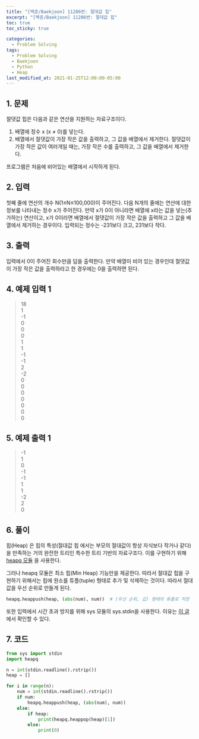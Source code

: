 ```yaml
---
title: "[백준/Baekjoon] 11286번: 절대값 힙"
excerpt: "[백준/Baekjoon] 11286번: 절대값 힙"
toc: true
toc_sticky: true

categories:
  - Problem Solving
tags:
  - Problem Solving
  - Baekjoon
  - Python
  - Heap
last_modified_at: 2021-01-25T12:00:00-05:00
---
```


## 1. 문제

절댓값 힙은 다음과 같은 연산을 지원하는 자료구조이다.

1. 배열에 정수 x (x ≠ 0)를 넣는다.
2. 배열에서 절댓값이 가장 작은 값을 출력하고, 그 값을 배열에서 제거한다. 절댓값이 가장 작은 값이 여러개일 때는, 가장 작은 수를 출력하고, 그 값을 배열에서 제거한다.

프로그램은 처음에 비어있는 배열에서 시작하게 된다.

## 2. 입력

첫째 줄에 연산의 개수 N(1≤N≤100,000)이 주어진다. 다음 N개의 줄에는 연산에 대한 정보를 나타내는 정수 x가 주어진다. 만약 x가 0이 아니라면 배열에 x라는 값을 넣는(추가하는) 연산이고, x가 0이라면 배열에서 절댓값이 가장 작은 값을 출력하고 그 값을 배열에서 제거하는 경우이다. 입력되는 정수는 -231보다 크고, 231보다 작다.

## 3. 출력

입력에서 0이 주어진 회수만큼 답을 출력한다. 만약 배열이 비어 있는 경우인데 절댓값이 가장 작은 값을 출력하라고 한 경우에는 0을 출력하면 된다.

## 4. 예제 입력 1

> 18  
> 1  
> -1  
> 0  
> 0  
> 0  
> 1  
> 1  
> -1  
> -1  
> 2  
> -2  
> 0  
> 0  
> 0  
> 0  
> 0  
> 0  
> 0

## 5. 예제 출력 1

> -1  
> 1  
> 0  
> -1  
> -1  
> 1  
> 1  
> -2  
> 2  
> 0

## 6. 풀이

힙(Heap) 은 힙의 특성(절대값 힙 에서는 부모의 절대값이 항상 자식보다 작거나 같다) 을 만족하는 거의 완전한 트리인 특수한 트리 기반의 자료구조다. 이를 구현하기 위해 [heapq 모듈](https://www.daleseo.com/python-heapq/) 을 사용한다.

그러나 heapq 모듈은 최소 힙(Min Heap) 기능만을 제공한다. 따라서 절대값 힙을 구현하기 위해서는 힙에 원소를 튜플(tuple) 형태로 추가 및 삭제하는 것이다. 따라서 절대값을 우선 순위로 만들게 된다.

```python
heapq.heappush(heap, (abs(num), num))  # (우선 순위, 값) 형태의 튜플로 저장
```

또한 입력에서 시간 초과 방지를 위해 sys 모듈의 sys.stdin을 사용한다. 이유는 [이 글](https://www.acmicpc.net/board/view/855) 에서 확인할 수 있다.

## 7. 코드

```python
from sys import stdin
import heapq

n = int(stdin.readline().rstrip())
heap = []

for i in range(n):
    num = int(stdin.readline().rstrip())
    if num:
        heapq.heappush(heap, (abs(num), num))
    else:
        if heap:
            print(heapq.heappop(heap)[1])
        else:
            print(0)

```
